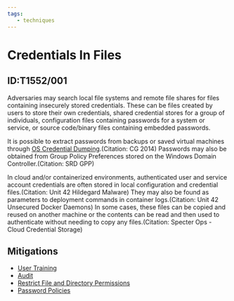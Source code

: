 ```yaml
---
tags:
   - techniques
---
```

# Credentials In Files
## ID:T1552/001
Adversaries may search local file systems and remote file shares for files containing insecurely stored credentials. These can be files created by users to store their own credentials, shared credential stores for a group of individuals, configuration files containing passwords for a system or service, or source code/binary files containing embedded passwords.

It is possible to extract passwords from backups or saved virtual machines through [OS Credential Dumping](/mitre/techniques/T1003).(Citation: CG 2014) Passwords may also be obtained from Group Policy Preferences stored on the Windows Domain Controller.(Citation: SRD GPP)

In cloud and/or containerized environments, authenticated user and service account credentials are often stored in local configuration and credential files.(Citation: Unit 42 Hildegard Malware) They may also be found as parameters to deployment commands in container logs.(Citation: Unit 42 Unsecured Docker Daemons) In some cases, these files can be copied and reused on another machine or the contents can be read and then used to authenticate without needing to copy any files.(Citation: Specter Ops - Cloud Credential Storage)
## Mitigations
* [User Training](/mitre/mitigations/M1017)
* [Audit](/mitre/mitigations/M1047)
* [Restrict File and Directory Permissions](/mitre/mitigations/M1022)
* [Password Policies](/mitre/mitigations/M1027)
